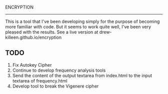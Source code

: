 ENCRYPTION
**********

This is a tool that I've been developing simply for the purpose of becoming more familiar with code. But it seems to work quite well, I've been very pleased with the results. See a live version at drew-killeen.github.io/encryption

TODO
----
1. Fix Autokey Cipher
2. Continue to develop frequency analysis tools
3. Send the content of the output textarea from index.html to the input textarea of frequency.html
4. Develop tool to break the Vigenere cipher